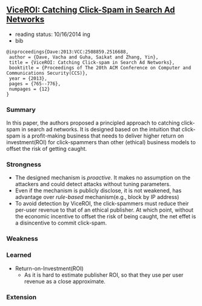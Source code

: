 ## [ViceROI: Catching Click-Spam in Search Ad Networks](http://dl.acm.org/citation.cfm?id=2516688)

- reading status: 10/16/2014 ing
- bib
```
@inproceedings{Dave:2013:VCC:2508859.2516688,
 author = {Dave, Vacha and Guha, Saikat and Zhang, Yin},
 title = {ViceROI: Catching Click-spam in Search Ad Networks},
 booktitle = {Proceedings of The 20th ACM Conference on Computer and Communications Security(CCS)},
 year = {2013},
 pages = {765--776},
 numpages = {12}
} 
```

### Summary
In this paper, the authors proposed a principled approach to catching click-spam in search ad networks. It is designed based on the intuition that click-spam is a profit-making business that needs to deliver higher return on investment(ROI) for click-spammers than other (ethical) business models to offset the risk of getting caught.

### Strongness
- The designed mechanism is *proactive*. It makes no assumption on the attackers and could detect attacks without tuning parameters.
- Even if the mechanism is publicly disclose, it is not weakened, has advantage over *rule-based* mechanism(e.g., block by IP address)
- To avoid detection by ViceROI, the click-spammers must reduce their per-user revenue to that of an ethical publisher. At which point, without the economic incentive to offset the risk of being caught, the net effet is a disincentive to commit click-spam. 


### Weakness


### Learned
- Return-on-Investment(ROI)
	- As it is hard to estimate publisher ROI, so that they use per user revenue as a close approximate.

### Extension

